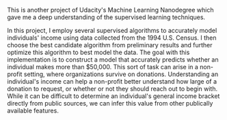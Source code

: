 This is another project of Udacity's Machine Learning Nanodegree which gave me a deep understanding of the supervised learning techniques.

In this project, I employ several supervised algorithms to accurately model individuals' income using data collected from the 1994 U.S. Census. I then choose the best candidate algorithm from preliminary results and further optimize this algorithm to best model the data. The goal with this implementation is to construct a model that accurately predicts whether an individual makes more than $50,000. This sort of task can arise in a non-profit setting, where organizations survive on donations. Understanding an individual's income can help a non-profit better understand how large of a donation to request, or whether or not they should reach out to begin with. While it can be difficult to determine an individual's general income bracket directly from public sources, we can infer this value from other publically available features.

